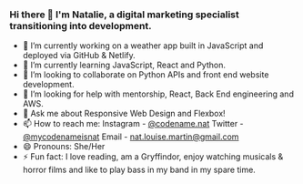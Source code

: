 ### Hi there 👋 I'm Natalie, a digital marketing specialist transitioning into development. 

<!--
**natlmartin/natlmartin** is a ✨ _special_ ✨ repository because its `README.md` (this file) appears on your GitHub profile.

Here are some ideas to get you started: -->

- 🔭 I’m currently working on a weather app built in JavaScript and deployed via GitHub & Netlify. 
- 🌱 I’m currently learning JavaScript, React and Python. 
- 👯 I’m looking to collaborate on Python APIs and front end website development. 
- 🤔 I’m looking for help with mentorship, React, Back End engineering and AWS. 
- 💬 Ask me about Responsive Web Design and Flexbox! 
- 📫 How to reach me: Instagram - <a href="https://www.instagram.com/codename.nat/" alt="instagram">@codename.nat</a> Twitter - <a href="https://twitter.com/mycodenameisnat" alt="Twitter">@mycodenameisnat</a> Email - <a href="mailto:nat.louise.martin@gmail.com">nat.louise.martin@gmail.com</a>
- 😄 Pronouns: She/Her
- ⚡ Fun fact: I love reading, am a Gryffindor, enjoy watching musicals & horror films and like to play bass in my band in my spare time. 



